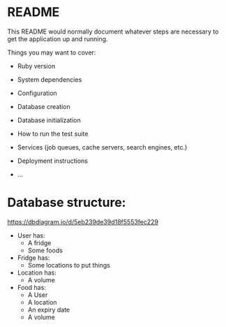 # README

This README would normally document whatever steps are necessary to get the
application up and running.

Things you may want to cover:

* Ruby version

* System dependencies

* Configuration

* Database creation

* Database initialization

* How to run the test suite

* Services (job queues, cache servers, search engines, etc.)

* Deployment instructions

* ...

# Database structure:

https://dbdiagram.io/d/5eb239de39d18f5553fec229

- User has:
  - A fridge
  - Some foods
- Fridge has:
  - Some locations to put things
- Location has:
  - A volume
- Food has:
  - A User
  - A location
  - An expiry date
  - A volume